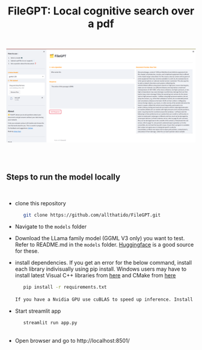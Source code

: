 <h1 align="center"> FileGPT: Local cognitive search over a pdf </h1>
</br>
<p align="center"><img src="media/FileGPT.png"></p>
</br>
</br>

## Steps to run the model locally
</br>
 
 - clone this repository
   ```bash
      git clone https://github.com/allthatido/FileGPT.git

 - Navigate to the `models` folder

 - Download the LLama family model (GGML V3 only) you want to test. Refer to README.md in the `models` folder. [Huggingface](https://huggingface.co/models?sort=downloads&search=GGML) is a good source for these.

 - install dependencies. If you get an error for the below command, install each library indivisually using pip install. Windows users may have to install latest Visual C++ libraries from [here](https://learn.microsoft.com/en-us/cpp/windows/latest-supported-vc-redist?view=msvc-170) and CMake from [here](https://cmake.org/download/)
   ```bash
      pip install -r requirements.txt
   
   If you have a Nvidia GPU use cuBLAS to speed up inference. Install llama-cpp-python as described [here](https://github.com/abetlen/llama-cpp-python#installation-with-openblas--cublas--clblast)
 - Start streamlit app
   ```bash
      streamlit run app.py
 
 - Open browser and go to http://localhost:8501/
